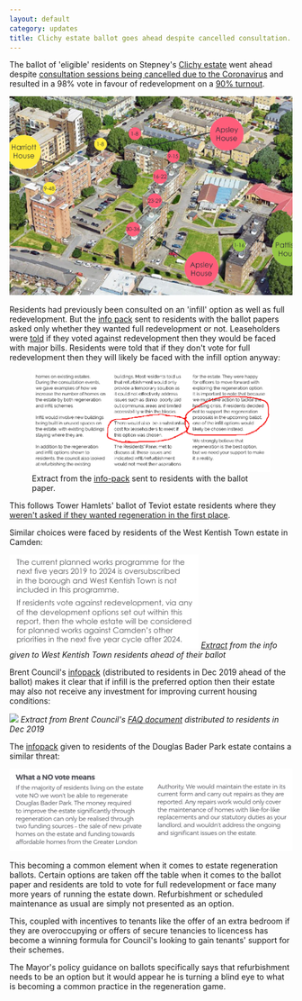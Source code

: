 ```yaml
---
layout: default
category: updates
title: Clichy estate ballot goes ahead despite cancelled consultation. 
---
```

The ballot of 'eligible' residents on Stepney's [Clichy estate](https://estatewatch.github.io/estates/towerhamlets/clichyestate/) went ahead despite [consultation sessions being cancelled due to the Coronavirus](https://www.towerhamlets.gov.uk/lgnl/council_and_democracy/consultations/Housing-consultations/HAP_Houses.aspx) and resulted in a 98% vote in favour of redevelopment on a [90% turnout](https://www.housingtoday.co.uk/news/tower-hamlets-estate-regeneration-plan-wins-resident-approval/5105879.article).

<img src="/images/clichyestate2.png" class="img-fluid img-thumbnail rounded">

Residents had previously been consulted on an 'infill' option as well as full redevelopment. But the [info pack](https://www.whatdotheyknow.com/request/clichy_estate_ballot_paper_accom?nocache=incoming-1565802#incoming-1565802) sent to residents with the ballot papers asked only whether they wanted full redevelopment or not. Leaseholders were [told](https://www.whatdotheyknow.com/request/658746/response/1565802/attach/4/Ballot%20information%20requested%201.pdf) if they voted against redevelopment then they would be faced with major bills. Residents were told that if they don't vote for full redevelopment then they will likely be faced with the infill option anyway:  


<figure class="figure">
  <img src="/images/clichyballot.png" class="figure-img img-fluid rounded img-thumbnail" alt="clichy ballot">
      <figcaption class="figure-caption text-right">Extract from the <a href="https://www.whatdotheyknow.com/request/658746/response/1565802/attach/4/Ballot%20information%20requested%201.pdf">info-pack</a> sent to residents with the ballot paper.</figcaption>
          </figure>

This follows Tower Hamlets' ballot of Teviot estate residents where they [weren't asked if they wanted regeneration in the first place](https://www.eastlondonadvertiser.co.uk/news/politics/teviot-housing-estate-regeneration-voted-1-6052355).

Similar choices were faced by residents of the West Kentish Town estate in Camden:

![](/images/wktballot.png)
*[Extract](https://drive.google.com/file/d/1GcFocXpPx-IeK9m8G9ndxTfBwjo_DBgN/view) from the info given to West Kentish Town residents ahead of their ballot*

Brent Council's [infopack](/images/st-raphaels-faq.pdf) (distributed to residents in Dec 2019 ahead of the ballot) makes it clear that if infill is the preferred option then their estate may also not receive any investment for improving current housing conditions:  

![](/images/st-raphaels-faq.png)
*Extract from Brent Council's [FAQ document](/images/st-raphaels-faq.pdf) distributed to residents in Dec 2019*

The [infopack](/images/DouglasBaderParkBallot.pdf) given to residents of the Douglas Bader Park estate contains a similar threat:

![](/images/DouglasBaderParkBallot.png)

This becoming a common element when it comes to estate regeneration ballots. Certain options are taken off the table when it comes to the ballot paper and residents are told to vote for full redevelopment or face many more years of running the estate down. Refurbishment or scheduled maintenance as usual are simply not presented as an option.

This, coupled with incentives to tenants like the offer of an extra bedroom if they are overoccupying or offers of secure tenancies to licencess has become a winning formula for Council's looking to gain tenants' support for their schemes.  

The Mayor's policy guidance on ballots specifically says that refurbishment needs to be an option but it would appear he is turning a blind eye to what is becoming a common practice in the regeneration game.

